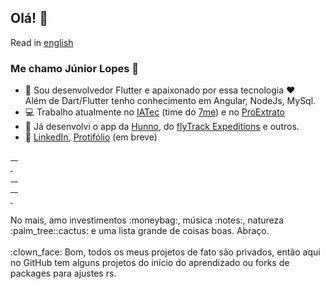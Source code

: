 ## Olá! 👋 
Read in [english](https://github.com/Juniorlpes/Juniorlpes/blob/main/README-en.md)

### Me chamo Júnior Lopes :cowboy_hat_face:

- :brain: Sou desenvolvedor Flutter e apaixonado por essa tecnologia :heart: </br>
Além de Dart/Flutter tenho conhecimento em Angular, NodeJs, MySql.
- :computer: Trabalho atualmente no [IATec](https://iatec.com/) (time do [7me](https://www.instagram.com/7me.app/)) e no [ProExtrato](https://proextrato.com.br/)
- :iphone: Já desenvolvi o app da [Hunno](https://play.google.com/store/apps/details?id=com.hunno.hunno_app), do [flyTrack Expeditions](https://www.instagram.com/flytrack.expeditions) e outros.
- :link: [LinkedIn](https://www.linkedin.com/in/junior-lps/), [Protifólio](https://juniorlpes.github.io/) (em breve)


<!-- ## Linguagens e ferramentas -->
<div>
  <a href="https://github.com/Juniorlpes">
    <img alt="" src="https://img.shields.io/badge/Flutter-02569b?style=flat&logo=flutter&logoColor=white" />
  </a>
  <a href="https://github.com/Juniorlpes">
    <img alt="" src="https://img.shields.io/badge/Dart-0175c2?style=flat&logo=dart&logoColor=white" />
  </a>
  <a href="https://github.com/Juniorlpes">
    <img alt="" src="https://img.shields.io/badge/Angular-dd0031?style=flat&logo=angular&logoColor=white" />
  </a>
  <a href="https://github.com/Juniorlpes">
    <img alt="" src="https://img.shields.io/badge/Nodejs-43853d?style=flat&logo=Node.js&logoColor=white" />
  </a>
</div>
<div>
  <a href="https://github.com/Juniorlpes">
    <img alt="" src="https://img.shields.io/badge/Firebase-ffca28?style=flat&logo=firebase&logoColor=white" />
  </a>
  <a href="https://github.com/Juniorlpes">
    <img alt="" src="https://img.shields.io/badge/mysql-4479a1?style=flat&logo=mysql&logoColor=white" />
  </a>
</div>
<div>
  <a href="https://github.com/Juniorlpes">
    <img alt="" src="https://img.shields.io/badge/git-F05032?style=flat&logo=git&logoColor=white" />
  </a>
  <a href="https://github.com/Juniorlpes">
    <img alt="" src="https://img.shields.io/badge/gitHub-181717?style=flat&logo=github&logoColor=white" />
  </a>
  <a href="https://github.com/Juniorlpes">
    <img alt="" src="https://img.shields.io/badge/gitLab-FC6D26?style=flat&logo=gitlab&logoColor=white" />
  </a>
  <a href="https://github.com/Juniorlpes">
    <img alt="" src="https://img.shields.io/badge/Azure DevOps-0078d7?style=flat&logo=azuredevops&logoColor=white" />
  </a>
</div>
<div>
  <a href="https://github.com/Juniorlpes">
    <img alt="" src="https://img.shields.io/badge/codemagic-F45E3F?style=flat&logo=codemagic&logoColor=white" />
  </a>
  <a href="https://github.com/Juniorlpes">
    <img alt="" src="https://img.shields.io/badge/VS Code-007ACC?style=flat&logo=visualstudiocode&logoColor=white" />
  </a>
  <a href="https://github.com/Juniorlpes">
    <img alt="" src="https://img.shields.io/badge/linux-FCC624?style=flat&logo=linux&logoColor=black" />
  </a>
  <a href="https://github.com/Juniorlpes">
    <img alt="" src="https://img.shields.io/badge/macOS-000000?style=flat&logo=macOS&logoColor=white" />
  </a>
</div>
<div>
  <a href="https://github.com/Juniorlpes">
    <img alt="" src="https://img.shields.io/badge/Bitcoin-ab790d?style=flat&logo=bitcoin&logoColor=white" />
  </a>
  <a href="https://github.com/Juniorlpes">
    <img alt="" src="https://img.shields.io/badge/Valorant-FA4454?style=flat&logo=valorant&logoColor=white" />
  </a>
</div>

<!-- Ver de colocar os style=for-the-badge para links-->

</br>
No mais, amo investimentos :moneybag:, música :notes:, natureza :palm_tree::cactus: e uma lista grande de coisas boas. Abraço.

</br>
</br>
:clown_face: Bom, todos os meus projetos de fato são privados, então aqui no GitHub tem alguns projetos do início do aprendizado ou forks de packages para ajustes rs.

